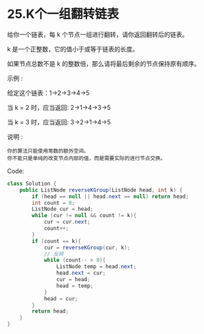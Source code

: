 # 25.K个一组翻转链表

给你一个链表，每 k 个节点一组进行翻转，请你返回翻转后的链表。

k 是一个正整数，它的值小于或等于链表的长度。

如果节点总数不是 k 的整数倍，那么请将最后剩余的节点保持原有顺序。

示例 :

给定这个链表：1->2->3->4->5

当 k = 2 时，应当返回: 2->1->4->3->5

当 k = 3 时，应当返回: 3->2->1->4->5

说明 :
```
你的算法只能使用常数的额外空间。
你不能只是单纯的改变节点内部的值，而是需要实际的进行节点交换。
```
Code:
```java
class Solution {
    public ListNode reverseKGroup(ListNode head, int k) {
        if (head == null || head.next == null) return head;
        int count = 0;
        ListNode cur = head;
        while (cur != null && count != k){
            cur = cur.next;
            count++;
        }
        if (count == k){
            cur = reverseKGroup(cur, k);
            // 反转
            while (count-- > 0){
                ListNode temp = head.next;
                head.next = cur;
                cur = head;
                head = temp;
            }
            head = cur;
        }
        return head;
    }
}
```